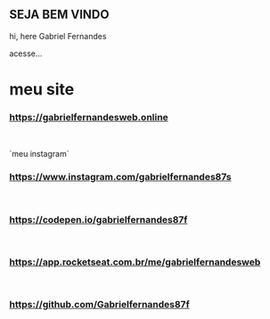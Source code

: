 ## SEJA BEM VINDO

hi, here Gabriel Fernandes

acesse...


# meu site
<h3> 
  
<a href="https://gabrielfernandesweb.online">https://gabrielfernandesweb.online</a><br>
</h3><br>

´meu instagram´
<h3>
<a href="https://www.instagram.com/gabrielfernandes87s">https://www.instagram.com/gabrielfernandes87s</a><br>
</h3><br>

<h3>
<a href="https://codepen.io/gabrielfernandes87f">https://codepen.io/gabrielfernandes87f</a><br>
</h3><br>

<h3>
<a href="https://app.rocketseat.com.br/me/gabrielfernandesweb">https://app.rocketseat.com.br/me/gabrielfernandesweb</a><br>
</h3><br>
  
<h3>  
<a href="https://github.com/Gabrielfernandes87f">https://github.com/Gabrielfernandes87f</a><br>
</h3><br>




